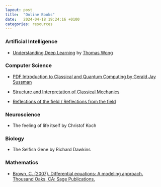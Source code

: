```yaml
---
layout: post
title:  "Online Books"
date:   2024-04-18 19:24:16 +0100
categories: resources
---
```


### Artificial Intelligence
* [Understanding Deep Learning](https://udlbook.github.io/udlbook/)
 by [Thomas Wong](https://www.thomaswong.net/)

### Computer Science
* [PDF Introduction to Classical and Quantum Computing by Gerald Jay Sussman](https://www.thomaswong.net/#:~:text=October%2028%2C%202023-,Free%20eBook%20(16%20MB),-Paperback%3A%20Amazon)


* [Structure and Interpretation of Classical Mechanics](https://en.wikipedia.org/wiki/Structure_and_Interpretation_of_Classical_Mechanics)

* [Reflections of the field / Reflections from the field](https://nap.nationalacademies.org/read/11106/chapter/11)

### Neuroscience

* The feeling of life itself by Christof Koch


### Biology

* The Selfish Gene by Richard Dawkins

###  Mathematics 

* [Brown, C. (2007). Differential equations: A modeling approach. Thousand Oaks, CA: Sage Publications.](https://academia.stackexchange.com/questions/178829/how-to-self-teach-mathematics)